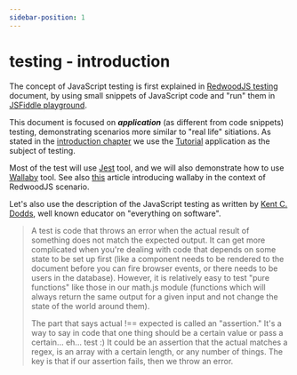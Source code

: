 ```yaml
---
sidebar-position: 1
---
```


# testing - introduction

The concept of JavaScript testing is first explained in [RedwoodJS testing](https://redwoodjs.com/docs/testing) document, by using small snippets of JavaScript code and "run" them in [JSFiddle playground](https://jsfiddle.net/).

This document is focused on **_application_** (as different from code snippets) testing, demonstrating scenarios more similar to "real life" sitiations. As stated in the [introduction chapter](https://rw-community.org/) we use the [Tutorial](https://redwoodjs.com/docs/introduction) application as the subject of testing.

Most of the test will use [Jest](https://jestjs.io/) tool, and we will also demonstrate how to use [Wallaby](https://wallabyjs.com/) tool. See also [this](https://rw-community.org/tools/wallaby) article introducing wallaby in the context of RedwoodJS scenario.

Let's also use the description of the JavaScript testing as written by [Kent C. Dodds](https://kentcdodds.com/), well known educator on "everything on software".

> A test is code that throws an error when the actual result of something does not match the expected output. It can get more complicated when you're dealing with code that depends on some state to be set up first (like a component needs to be rendered to the document before you can fire browser events, or there needs to be users in the database). However, it is relatively easy to test "pure functions" like those in our math.js module (functions which will always return the same output for a given input and not change the state of the world around them).
>
>The part that says actual !== expected is called an "assertion." It's a way to say in code that one thing should be a certain value or pass a certain... eh... test :) It could be an assertion that the actual matches a regex, is an array with a certain length, or any number of things. The key is that if our assertion fails, then we throw an error.
